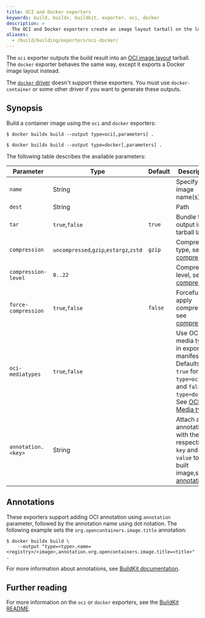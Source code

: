 ```yaml
---
title: OCI and Docker exporters
keywords: build, buildx, buildkit, exporter, oci, docker
description: >
  The OCI and Docker exporters create an image layout tarball on the local filesystem
aliases:
  - /build/building/exporters/oci-docker/
---
```


The `oci` exporter outputs the build result into an
[OCI image layout](https://github.com/opencontainers/image-spec/blob/main/image-layout.md)
tarball. The `docker` exporter behaves the same way, except it exports a Docker
image layout instead.

The [`docker` driver](../../../manuals/build/builders/drivers/docker.md) doesn't support these exporters. You
must use `docker-container` or some other driver if you want to generate these
outputs.

## Synopsis

Build a container image using the `oci` and `docker` exporters:

```console
$ docker buildx build --output type=oci[,parameters] .
```

```console
$ docker buildx build --output type=docker[,parameters] .
```

The following table describes the available parameters:

| Parameter           | Type                                   | Default | Description                                                                                                                           |
| ------------------- | -------------------------------------- | ------- | ------------------------------------------------------------------------------------------------------------------------------------- |
| `name`              | String                                 |         | Specify image name(s)                                                                                                                 |
| `dest`              | String                                 |         | Path                                                                                                                                  |
| `tar`               | `true`,`false`                         | `true`  | Bundle the output into a tarball layout                                                                                               |
| `compression`       | `uncompressed`,`gzip`,`estargz`,`zstd` | `gzip`  | Compression type, see [compression][1]                                                                                                |
| `compression-level` | `0..22`                                |         | Compression level, see [compression][1]                                                                                               |
| `force-compression` | `true`,`false`                         | `false` | Forcefully apply compression, see [compression][1]                                                                                    |
| `oci-mediatypes`    | `true`,`false`                         |         | Use OCI media types in exporter manifests. Defaults to `true` for `type=oci`, and `false` for `type=docker`. See [OCI Media types][2] |
| `annotation.<key>`  | String                                 |         | Attach an annotation with the respective `key` and `value` to the built image,see [annotations][3]                                    |

[1]: #compression
[2]: #oci-media-types
[3]: #annotations

## Annotations

These exporters support adding OCI annotation using `annotation` parameter,
followed by the annotation name using dot notation. The following example sets
the `org.opencontainers.image.title` annotation:

```console
$ docker buildx build \
    --output "type=<type>,name=<registry>/<image>,annotation.org.opencontainers.image.title=<title>" .
```

For more information about annotations, see
[BuildKit documentation](https://github.com/moby/buildkit/blob/master/docs/annotations.md).

## Further reading

For more information on the `oci` or `docker` exporters, see the
[BuildKit README](https://github.com/moby/buildkit/blob/master/README.md#docker-tarball).
